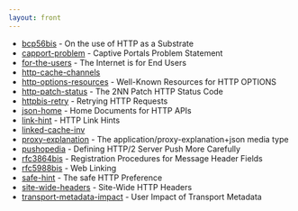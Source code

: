 ```yaml
---
layout: front
---
```


* [bcp56bis](bcp56bis) - On the use of HTTP as a Substrate 
* [capport-problem](capport-problem) - Captive Portals Problem Statement 
* [for-the-users](for-the-users) - The Internet is for End Users 
* [http-cache-channels](http-cache-channels)  
* [http-options-resources](http-options-resources) - Well-Known Resources for HTTP OPTIONS 
* [http-patch-status](http-patch-status) - The 2NN Patch HTTP Status Code 
* [httpbis-retry](httpbis-retry) - Retrying HTTP Requests 
* [json-home](json-home) - Home Documents for HTTP APIs 
* [link-hint](link-hint) - HTTP Link Hints 
* [linked-cache-inv](linked-cache-inv)  
* [proxy-explanation](proxy-explanation) - The application/proxy-explanation+json media type 
* [pushopedia](pushopedia) - Defining HTTP/2 Server Push More Carefully 
* [rfc3864bis](rfc3864bis) - Registration Procedures for Message Header Fields 
* [rfc5988bis](rfc5988bis) - Web Linking 
* [safe-hint](safe-hint) - The safe HTTP Preference 
* [site-wide-headers](site-wide-headers) - Site-Wide HTTP Headers 
* [transport-metadata-impact](transport-metadata-impact) - User Impact of Transport Metadata
